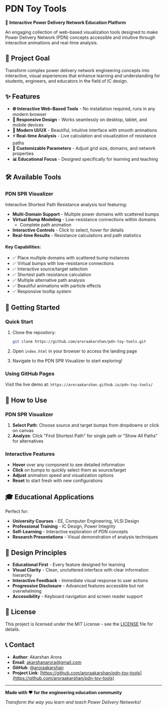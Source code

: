 # PDN Toy Tools

🔋 **Interactive Power Delivery Network Education Platform**

An engaging collection of web-based visualization tools designed to make Power Delivery Network (PDN) concepts accessible and intuitive through interactive animations and real-time analysis.

## 🎯 Project Goal

Transform complex power delivery network engineering concepts into interactive, visual experiences that enhance learning and understanding for students, engineers, and educators in the field of IC design.

## ✨ Features

- **🌐 Interactive Web-Based Tools** - No installation required, runs in any modern browser
- **📱 Responsive Design** - Works seamlessly on desktop, tablet, and mobile devices
- **🎨 Modern UI/UX** - Beautiful, intuitive interface with smooth animations
- **⚡ Real-time Analysis** - Live calculation and visualization of resistance paths
- **🔧 Customizable Parameters** - Adjust grid size, domains, and network properties
- **📊 Educational Focus** - Designed specifically for learning and teaching

## 🛠️ Available Tools

### PDN SPR Visualizer
Interactive Shortest Path Resistance analysis tool featuring:

- **Multi-Domain Support** - Multiple power domains with scattered bumps
- **Virtual Bump Modeling** - Low-resistance connections within domains
  - Complete path animation
- **Interactive Controls** - Click to select, hover for details
- **Real-time Results** - Resistance calculations and path statistics

#### Key Capabilities:
- ✅ Place multiple domains with scattered bump instances
- ✅ Virtual bumps with low-resistance connections
- ✅ Interactive source/target selection
- ✅ Shortest path resistance calculation
- ✅ Multiple alternative path analysis
- ✅ Beautiful animations with particle effects
- ✅ Responsive tooltip system

## 🚀 Getting Started

### Quick Start
1. Clone the repository:
   ```bash
   git clone https://github.com/aroraakarshan/pdn-toy-tools.git
   ```

2. Open `index.html` in your browser to access the landing page

3. Navigate to the PDN SPR Visualizer to start exploring!

### Using GitHub Pages
Visit the live demo at: `https://aroraakarshan.github.io/pdn-toy-tools/`

## 📖 How to Use

### PDN SPR Visualizer

1. **Select Path**: Choose source and target bumps from dropdowns or click on canvas
2. **Analyze**: Click "Find Shortest Path" for single path or "Show All Paths" for alternatives

### Interactive Features

- **Hover** over any component to see detailed information
- **Click** on bumps to quickly select them as source/target
- **Adjust** animation speed and visualization options
- **Reset** to start fresh with new configurations

## 🎓 Educational Applications

Perfect for:

- **University Courses** - EE, Computer Engineering, VLSI Design
- **Professional Training** - IC Design, Power Integrity
- **Self-Learning** - Interactive exploration of PDN concepts
- **Research Presentations** - Visual demonstration of analysis techniques

## 🎨 Design Principles

- **Educational First** - Every feature designed for learning
- **Visual Clarity** - Clean, uncluttered interface with clear information hierarchy
- **Interactive Feedback** - Immediate visual response to user actions
- **Progressive Disclosure** - Advanced features accessible but not overwhelming
- **Accessibility** - Keyboard navigation and screen reader support

## 📜 License

This project is licensed under the MIT License - see the [LICENSE](LICENSE) file for details.

## 📞 Contact

- **Author**: Akarshan Arora
- **Email**: akarshanarora@gmail.com
- **GitHub**: [@aroraakarshan](https://github.com/aroraakarshan)
- **Project Link**: [https://github.com/aroraakarshan/pdn-toy-tools](https://github.com/aroraakarshan/pdn-toy-tools)

---

**Made with ❤️ for the engineering education community**

*Transform the way you learn and teach Power Delivery Networks!*
